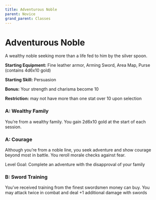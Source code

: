 ```yaml
---
title: Adventurous Noble
parent: Novice
grand_parent: Classes
---
```

# Adventurous Noble
A wealthy noble seeking more than a life fed to him by the silver spoon.

**Starting Equipment:** Fine leather armor, Arming Sword, Area Map, Purse (contains
4d6x10 gold)

**Starting Skill:** Persuasion

**Bonus:** Your strength and charisma become 10

**Restriction:** may not have more than one stat over 10 upon selection

### A: Wealthy Family
You’re from a wealthy family. You gain 2d6x10 gold at the start of each
session.

### A: Courage
Although you’re from a noble line, you seek adventure and show courage beyond
most in battle. You reroll morale checks against fear.

Level Goal: Complete an adventure with the disapproval of your family

### B: Sword Training
You’ve received training from the finest swordsmen money can buy. You may
attack twice in combat and deal +1 additional damage with swords

